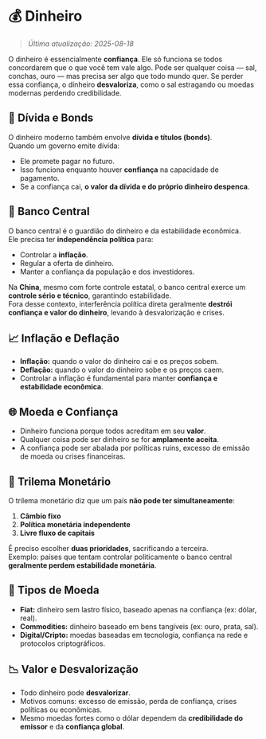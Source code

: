 # 💰 Dinheiro

> *Última atualização: 2025-08-18*

O dinheiro é essencialmente **confiança**. Ele só funciona se todos concordarem que o que você tem vale algo. Pode ser qualquer coisa — sal, conchas, ouro — mas precisa ser algo que todo mundo quer. Se perder essa confiança, o dinheiro **desvaloriza**, como o sal estragando ou moedas modernas perdendo credibilidade.

## 💸 Dívida e Bonds

O dinheiro moderno também envolve **dívida e títulos (bonds)**.  
Quando um governo emite dívida:

- Ele promete pagar no futuro.  
- Isso funciona enquanto houver **confiança** na capacidade de pagamento.  
- Se a confiança cai, **o valor da dívida e do próprio dinheiro despenca**.

## 🏦 Banco Central

O banco central é o guardião do dinheiro e da estabilidade econômica.  
Ele precisa ter **independência política** para:

- Controlar a **inflação**.
- Regular a oferta de dinheiro.
- Manter a confiança da população e dos investidores.

Na **China**, mesmo com forte controle estatal, o banco central exerce um **controle sério e técnico**, garantindo estabilidade.  
Fora desse contexto, interferência política direta geralmente **destrói confiança e valor do dinheiro**, levando à desvalorização e crises.

## 📈 Inflação e Deflação

- **Inflação:** quando o valor do dinheiro cai e os preços sobem.  
- **Deflação:** quando o valor do dinheiro sobe e os preços caem.  
- Controlar a inflação é fundamental para manter **confiança e estabilidade econômica**.

## 🌐 Moeda e Confiança

- Dinheiro funciona porque todos acreditam em seu **valor**.  
- Qualquer coisa pode ser dinheiro se for **amplamente aceita**.  
- A confiança pode ser abalada por políticas ruins, excesso de emissão de moeda ou crises financeiras.

## 🔄 Trilema Monetário

O trilema monetário diz que um país **não pode ter simultaneamente**:

1. **Câmbio fixo**  
2. **Política monetária independente**  
3. **Livre fluxo de capitais**

É preciso escolher **duas prioridades**, sacrificando a terceira.  
Exemplo: países que tentam controlar politicamente o banco central **geralmente perdem estabilidade monetária**.

## 💱 Tipos de Moeda

- **Fiat:** dinheiro sem lastro físico, baseado apenas na confiança (ex: dólar, real).  
- **Commodities:** dinheiro baseado em bens tangíveis (ex: ouro, prata, sal).  
- **Digital/Cripto:** moedas baseadas em tecnologia, confiança na rede e protocolos criptográficos.

## 📉 Valor e Desvalorização

- Todo dinheiro pode **desvalorizar**.  
- Motivos comuns: excesso de emissão, perda de confiança, crises políticas ou econômicas.  
- Mesmo moedas fortes como o dólar dependem da **credibilidade do emissor** e da **confiança global**.
